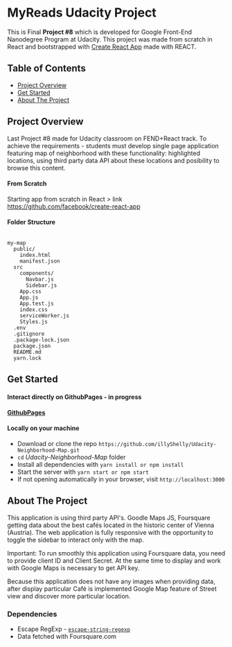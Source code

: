 # MyReads Udacity Project

This is Final **Project #8** which is developed for Google Front-End Nanodegree Program at Udacity. This project was made from scratch in React and bootstrapped with [Create React App](https://github.com/facebook/create-react-app) made with REACT.  <!-- Web application is available on **[GithubPages](https://illyShelly.github.io/udacity-final-myreads)** -->

## Table of Contents

* [Project Overview](#project-overview)
* [Get Started](#get-started)
* [About The Project](#about-the-project)

## Project Overview

Last Project #8 made for Udacity classroom on FEND+React track. To achieve the requirements - students must develop single page application featuring map of neighborhood with these functionality: highlighted locations, using third party data API about these locations and posibility to browse this content.

#### From Scratch
Starting app from scratch in React > link https://github.com/facebook/create-react-app


#### Folder Structure
```

my-map
  public/
    index.html
    manifest.json
  src
    components/
      Navbar.js
      Sidebar.js
    App.css
    App.js
    App.test.js
    index.css
    serviceWorker.js
    Styles.js
  .env
  .gitignore
  .package-lock.json
  package.json
  README.md
  yarn.lock

```

## Get Started

#### Interact directly on GithubPages - in progress
**[GithubPages]()**

#### Locally on your machine
* Download or clone the repo `https://github.com/illyShelly/Udacity-Neighborhood-Map.git`
* `cd` _Udacity-Neighborhood-Map_ folder
* Install all dependencies with `yarn install or npm install`
* Start the server with `yarn start or npm start`
* If not opening automatically in your browser, visit `http://localhost:3000`

## About The Project

This application is using third party API's. Goodle Maps JS, Foursquare getting data about the best cafés located in the historic center of Vienna (Austria). The web application is fully responsive with the opportunity to toggle the sidebar to interact only with the map.

Important: To run smoothly this application using Foursquare data, you need to provide client ID and Client Secret. At the same time to display and work with Google Maps is necessary to get API key.

Because this application does not have any images when providing data, after display particular Café is implemented Google Map feature of Street view and discover more particular location.

### Dependencies

* Escape RegExp - [`escape-string-regexp`](https://www.npmjs.com/package/escape-string-regexp)
* Data fetched with Foursquare.com
